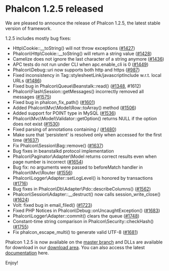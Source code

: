 <!--
slug: phalcon-1-2-5-released
date: Mon Jan 13 2014 13:35:00 GMT-0500 (EST)
tags: phalcon, php, release
title: Phalcon 1.2.5 released
id: 73222509376
link: http://blog.phalconphp.com/post/73222509376/phalcon-1-2-5-released
raw: {"blog_name":"phalconphp","id":73222509376,"post_url":"http://blog.phalconphp.com/post/73222509376/phalcon-1-2-5-released","slug":"phalcon-1-2-5-released","type":"text","date":"2014-01-13 18:35:00 GMT","timestamp":1389638100,"state":"published","format":"html","reblog_key":"FdRfCRnV","tags":["phalcon","php","release"],"short_url":"http://tmblr.co/Z6Pumv14CPjD0","highlighted":[],"note_count":2,"title":"Phalcon 1.2.5 released","body":"<p>We are pleased to announce the release of Phalcon 1.2.5, the latest stable version of framework.</p>\n<p>1.2.5 includes mostly bug fixes:</p>\n<ul><li>Http\\Cookie::__toString() will not throw exceptions (<a href=\"https://github.com/phalcon/cphalcon/issues/1427\">#1427</a>)</li>\n<li>Phalcon\\Http\\Cookie::__toString() will return a string value (<a href=\"https://github.com/phalcon/cphalcon/issues/1428\">#1428</a>)</li>\n<li>Camelize does not ignore the last character of a string anymore (<a href=\"https://github.com/phalcon/cphalcon/issues/1436\">#1436</a>)</li>\n<li>APC tests do not run under CLI when apc.enable_cli is 0 (<a href=\"https://github.com/phalcon/cphalcon/issues/1449\">#1449</a>)</li>\n<li>Phalcon\\Debug::uri now supports both http and https (<a href=\"https://github.com/phalcon/cphalcon/issues/987\">#987</a>)</li>\n<li>Fixed inconsistency in Tag::stylesheetLink/javascriptInclude w.r.t. local URLs (<a href=\"https://github.com/phalcon/cphalcon/issues/1486\">#1486</a>)</li>\n<li>Fixed bug in Phalcon\\Queue\\Beanstalk::read() (<a href=\"https://github.com/phalcon/cphalcon/issues/1348\">#1348</a>, #1612)</li>\n<li>Phalcon\\Flash\\Session::getMessages() incorrectly removed all messages (<a href=\"https://github.com/phalcon/cphalcon/issues/1575\">#1575</a>)</li>\n<li>Fixed bug in phalcon_fix_path() (<a href=\"https://github.com/phalcon/cphalcon/issues/1601\">#1601</a>)</li>\n<li>Added Phalcon\\Mvc\\Model\\Row::toArray() method (<a href=\"https://github.com/phalcon/cphalcon/issues/1506\">#1506</a>)</li>\n<li>Added support for POINT type in MySQL (<a href=\"https://github.com/phalcon/cphalcon/issues/1536\">#1536</a>)</li>\n<li>Phalcon\\Mvc\\Model\\Validator::getOption() returns NULL if the option does not exist (<a href=\"https://github.com/phalcon/cphalcon/issues/1530\">#1530</a>)</li>\n<li>Fixed parsing of annotations containing / (<a href=\"https://github.com/phalcon/cphalcon/issues/1480\">#1480</a>)</li>\n<li>Make sure that &lsquo;persistent&rsquo; is resolved only when accessed for the first time (<a href=\"https://github.com/phalcon/cphalcon/issues/1637\">#1637</a>)</li>\n<li>Fix Phalcon\\Session\\Bag::remove() (<a href=\"https://github.com/phalcon/cphalcon/issues/1637\">#1637</a>)</li>\n<li>Bug fixes in beanstalkd protocol implementation</li>\n<li>Phalcon\\Paginator\\Adapter\\Model returns correct results even when page number is incorrect (<a href=\"https://github.com/phalcon/cphalcon/issues/1654\">#1654</a>)</li>\n<li>Bug fix: no arguments were passed to beforeMatch handler in Phalcon\\Mvc\\Router (<a href=\"https://github.com/phalcon/cphalcon/issues/1556\">#1556</a>)</li>\n<li>Phalcon\\Logger\\Adapter::setLogLevel() is honored by transactions (<a href=\"https://github.com/phalcon/cphalcon/issues/1716\">#1716</a>)</li>\n<li>Bug fixes in Phalcon\\Db\\Adapter\\Pdo::describeColumns() (<a href=\"https://github.com/phalcon/cphalcon/issues/1562\">#1562</a>)</li>\n<li>Phalcon\\Session\\Adapter::__destruct() now calls session_write_close() (<a href=\"https://github.com/phalcon/cphalcon/issues/1624\">#1624</a>)</li>\n<li>Volt: fixed bug in email_filed() (<a href=\"https://github.com/phalcon/cphalcon/issues/1723\">#1723</a>)</li>\n<li>Fixed PHP Notices in Phalcon\\Debug::onUncaughtException() (<a href=\"https://github.com/phalcon/cphalcon/issues/1683\">#1683</a>)</li>\n<li>Phalcon\\Logger\\Adapter::commit() clears the queue (<a href=\"https://github.com/phalcon/cphalcon/issues/1748\">#1748</a>)</li>\n<li>Constant-time string comparison in Phalcon\\Security::checkHash() (<a href=\"https://github.com/phalcon/cphalcon/issues/1755\">#1755</a>)</li>\n<li>Fix phalcon_escape_multi() to generate valid UTF-8 (<a href=\"https://github.com/phalcon/cphalcon/issues/1681\">#1681</a>)</li>\n</ul><p>Phalcon 1.2.5 is now available on the <a href=\"https://github.com/phalcon/cphalcon\">master branch</a> and DLLs are available for download in our <a href=\"http://phalconphp.com/download\">download area</a>. You can also access the latest <a href=\"http://docs.phalconphp.com\">documentation</a> here.</p>\n<p>Enjoy!</p>","reblog":{"tree_html":"","comment":"<p>We are pleased to announce the release of Phalcon 1.2.5, the latest stable version of framework.</p>\n<p>1.2.5 includes mostly bug fixes:</p>\n<ul><li>Http\\Cookie::__toString() will not throw exceptions (<a href=\"https://github.com/phalcon/cphalcon/issues/1427\">#1427</a>)</li>\n<li>Phalcon\\Http\\Cookie::__toString() will return a string value (<a href=\"https://github.com/phalcon/cphalcon/issues/1428\">#1428</a>)</li>\n<li>Camelize does not ignore the last character of a string anymore (<a href=\"https://github.com/phalcon/cphalcon/issues/1436\">#1436</a>)</li>\n<li>APC tests do not run under CLI when apc.enable_cli is 0 (<a href=\"https://github.com/phalcon/cphalcon/issues/1449\">#1449</a>)</li>\n<li>Phalcon\\Debug::uri now supports both http and https (<a href=\"https://github.com/phalcon/cphalcon/issues/987\">#987</a>)</li>\n<li>Fixed inconsistency in Tag::stylesheetLink/javascriptInclude w.r.t. local URLs (<a href=\"https://github.com/phalcon/cphalcon/issues/1486\">#1486</a>)</li>\n<li>Fixed bug in Phalcon\\Queue\\Beanstalk::read() (<a href=\"https://github.com/phalcon/cphalcon/issues/1348\">#1348</a>, #1612)</li>\n<li>Phalcon\\Flash\\Session::getMessages() incorrectly removed all messages (<a href=\"https://github.com/phalcon/cphalcon/issues/1575\">#1575</a>)</li>\n<li>Fixed bug in phalcon_fix_path() (<a href=\"https://github.com/phalcon/cphalcon/issues/1601\">#1601</a>)</li>\n<li>Added Phalcon\\Mvc\\Model\\Row::toArray() method (<a href=\"https://github.com/phalcon/cphalcon/issues/1506\">#1506</a>)</li>\n<li>Added support for POINT type in MySQL (<a href=\"https://github.com/phalcon/cphalcon/issues/1536\">#1536</a>)</li>\n<li>Phalcon\\Mvc\\Model\\Validator::getOption() returns NULL if the option does not exist (<a href=\"https://github.com/phalcon/cphalcon/issues/1530\">#1530</a>)</li>\n<li>Fixed parsing of annotations containing / (<a href=\"https://github.com/phalcon/cphalcon/issues/1480\">#1480</a>)</li>\n<li>Make sure that &lsquo;persistent&rsquo; is resolved only when accessed for the first time (<a href=\"https://github.com/phalcon/cphalcon/issues/1637\">#1637</a>)</li>\n<li>Fix Phalcon\\Session\\Bag::remove() (<a href=\"https://github.com/phalcon/cphalcon/issues/1637\">#1637</a>)</li>\n<li>Bug fixes in beanstalkd protocol implementation</li>\n<li>Phalcon\\Paginator\\Adapter\\Model returns correct results even when page number is incorrect (<a href=\"https://github.com/phalcon/cphalcon/issues/1654\">#1654</a>)</li>\n<li>Bug fix: no arguments were passed to beforeMatch handler in Phalcon\\Mvc\\Router (<a href=\"https://github.com/phalcon/cphalcon/issues/1556\">#1556</a>)</li>\n<li>Phalcon\\Logger\\Adapter::setLogLevel() is honored by transactions (<a href=\"https://github.com/phalcon/cphalcon/issues/1716\">#1716</a>)</li>\n<li>Bug fixes in Phalcon\\Db\\Adapter\\Pdo::describeColumns() (<a href=\"https://github.com/phalcon/cphalcon/issues/1562\">#1562</a>)</li>\n<li>Phalcon\\Session\\Adapter::__destruct() now calls session_write_close() (<a href=\"https://github.com/phalcon/cphalcon/issues/1624\">#1624</a>)</li>\n<li>Volt: fixed bug in email_filed() (<a href=\"https://github.com/phalcon/cphalcon/issues/1723\">#1723</a>)</li>\n<li>Fixed PHP Notices in Phalcon\\Debug::onUncaughtException() (<a href=\"https://github.com/phalcon/cphalcon/issues/1683\">#1683</a>)</li>\n<li>Phalcon\\Logger\\Adapter::commit() clears the queue (<a href=\"https://github.com/phalcon/cphalcon/issues/1748\">#1748</a>)</li>\n<li>Constant-time string comparison in Phalcon\\Security::checkHash() (<a href=\"https://github.com/phalcon/cphalcon/issues/1755\">#1755</a>)</li>\n<li>Fix phalcon_escape_multi() to generate valid UTF-8 (<a href=\"https://github.com/phalcon/cphalcon/issues/1681\">#1681</a>)</li>\n</ul><p>Phalcon 1.2.5 is now available on the <a href=\"https://github.com/phalcon/cphalcon\">master branch</a> and DLLs are available for download in our <a href=\"http://phalconphp.com/download\">download area</a>. You can also access the latest <a href=\"http://docs.phalconphp.com\">documentation</a> here.</p>\n<p>Enjoy!</p>"},"trail":[{"blog":{"name":"phalconphp","theme":{"header_full_width":1117,"header_full_height":426,"header_focus_width":758,"header_focus_height":426,"avatar_shape":"square","background_color":"#FAFAFA","body_font":"Helvetica Neue","header_bounds":"0,937,426,179","header_image":"http://static.tumblr.com/be2b0380984b972b47699d457f4c0ffb/ivjir8a/815nn0qo7/tumblr_static_28z87js742xwowwo0kco04ogs.jpg","header_image_focused":"http://static.tumblr.com/be2b0380984b972b47699d457f4c0ffb/ivjir8a/laHnn0qo9/tumblr_static_tumblr_static_28z87js742xwowwo0kco04ogs_focused_v3.jpg","header_image_scaled":"http://static.tumblr.com/be2b0380984b972b47699d457f4c0ffb/ivjir8a/815nn0qo7/tumblr_static_28z87js742xwowwo0kco04ogs_2048_v2.jpg","header_stretch":true,"link_color":"#529ECC","show_avatar":true,"show_description":true,"show_header_image":true,"show_title":true,"title_color":"#444444","title_font":"Gibson","title_font_weight":"bold"}},"post":{"id":"73222509376"},"content":"<p>We are pleased to announce the release of Phalcon 1.2.5, the latest stable version of framework.</p>\n<p>1.2.5 includes mostly bug fixes:</p>\n<ul><li>Http\\Cookie::__toString() will not throw exceptions (<a href=\"https://github.com/phalcon/cphalcon/issues/1427\">#1427</a>)</li>\n<li>Phalcon\\Http\\Cookie::__toString() will return a string value (<a href=\"https://github.com/phalcon/cphalcon/issues/1428\">#1428</a>)</li>\n<li>Camelize does not ignore the last character of a string anymore (<a href=\"https://github.com/phalcon/cphalcon/issues/1436\">#1436</a>)</li>\n<li>APC tests do not run under CLI when apc.enable_cli is 0 (<a href=\"https://github.com/phalcon/cphalcon/issues/1449\">#1449</a>)</li>\n<li>Phalcon\\Debug::uri now supports both http and https (<a href=\"https://github.com/phalcon/cphalcon/issues/987\">#987</a>)</li>\n<li>Fixed inconsistency in Tag::stylesheetLink/javascriptInclude w.r.t. local URLs (<a href=\"https://github.com/phalcon/cphalcon/issues/1486\">#1486</a>)</li>\n<li>Fixed bug in Phalcon\\Queue\\Beanstalk::read() (<a href=\"https://github.com/phalcon/cphalcon/issues/1348\">#1348</a>, #1612)</li>\n<li>Phalcon\\Flash\\Session::getMessages() incorrectly removed all messages (<a href=\"https://github.com/phalcon/cphalcon/issues/1575\">#1575</a>)</li>\n<li>Fixed bug in phalcon_fix_path() (<a href=\"https://github.com/phalcon/cphalcon/issues/1601\">#1601</a>)</li>\n<li>Added Phalcon\\Mvc\\Model\\Row::toArray() method (<a href=\"https://github.com/phalcon/cphalcon/issues/1506\">#1506</a>)</li>\n<li>Added support for POINT type in MySQL (<a href=\"https://github.com/phalcon/cphalcon/issues/1536\">#1536</a>)</li>\n<li>Phalcon\\Mvc\\Model\\Validator::getOption() returns NULL if the option does not exist (<a href=\"https://github.com/phalcon/cphalcon/issues/1530\">#1530</a>)</li>\n<li>Fixed parsing of annotations containing / (<a href=\"https://github.com/phalcon/cphalcon/issues/1480\">#1480</a>)</li>\n<li>Make sure that ‘persistent' is resolved only when accessed for the first time (<a href=\"https://github.com/phalcon/cphalcon/issues/1637\">#1637</a>)</li>\n<li>Fix Phalcon\\Session\\Bag::remove() (<a href=\"https://github.com/phalcon/cphalcon/issues/1637\">#1637</a>)</li>\n<li>Bug fixes in beanstalkd protocol implementation</li>\n<li>Phalcon\\Paginator\\Adapter\\Model returns correct results even when page number is incorrect (<a href=\"https://github.com/phalcon/cphalcon/issues/1654\">#1654</a>)</li>\n<li>Bug fix: no arguments were passed to beforeMatch handler in Phalcon\\Mvc\\Router (<a href=\"https://github.com/phalcon/cphalcon/issues/1556\">#1556</a>)</li>\n<li>Phalcon\\Logger\\Adapter::setLogLevel() is honored by transactions (<a href=\"https://github.com/phalcon/cphalcon/issues/1716\">#1716</a>)</li>\n<li>Bug fixes in Phalcon\\Db\\Adapter\\Pdo::describeColumns() (<a href=\"https://github.com/phalcon/cphalcon/issues/1562\">#1562</a>)</li>\n<li>Phalcon\\Session\\Adapter::__destruct() now calls session_write_close() (<a href=\"https://github.com/phalcon/cphalcon/issues/1624\">#1624</a>)</li>\n<li>Volt: fixed bug in email_filed() (<a href=\"https://github.com/phalcon/cphalcon/issues/1723\">#1723</a>)</li>\n<li>Fixed PHP Notices in Phalcon\\Debug::onUncaughtException() (<a href=\"https://github.com/phalcon/cphalcon/issues/1683\">#1683</a>)</li>\n<li>Phalcon\\Logger\\Adapter::commit() clears the queue (<a href=\"https://github.com/phalcon/cphalcon/issues/1748\">#1748</a>)</li>\n<li>Constant-time string comparison in Phalcon\\Security::checkHash() (<a href=\"https://github.com/phalcon/cphalcon/issues/1755\">#1755</a>)</li>\n<li>Fix phalcon_escape_multi() to generate valid UTF-8 (<a href=\"https://github.com/phalcon/cphalcon/issues/1681\">#1681</a>)</li>\n</ul><p>Phalcon 1.2.5 is now available on the <a href=\"https://github.com/phalcon/cphalcon\">master branch</a> and DLLs are available for download in our <a href=\"http://phalconphp.com/download\">download area</a>. You can also access the latest <a href=\"http://docs.phalconphp.com\">documentation</a> here.</p>\n<p>Enjoy!</p>","content_raw":"<p>We are pleased to announce the release of Phalcon 1.2.5, the latest stable version of framework.</p>\r\n<p>1.2.5 includes mostly bug fixes:</p>\r\n<ul><li>Http\\Cookie::__toString() will not throw exceptions (<a href=\"https://github.com/phalcon/cphalcon/issues/1427\">#1427</a>)</li>\r\n<li>Phalcon\\Http\\Cookie::__toString() will return a string value (<a href=\"https://github.com/phalcon/cphalcon/issues/1428\">#1428</a>)</li>\r\n<li>Camelize does not ignore the last character of a string anymore (<a href=\"https://github.com/phalcon/cphalcon/issues/1436\">#1436</a>)</li>\r\n<li>APC tests do not run under CLI when apc.enable_cli is 0 (<a href=\"https://github.com/phalcon/cphalcon/issues/1449\">#1449</a>)</li>\r\n<li>Phalcon\\Debug::uri now supports both http and https (<a href=\"https://github.com/phalcon/cphalcon/issues/987\">#987</a>)</li>\r\n<li>Fixed inconsistency in Tag::stylesheetLink/javascriptInclude w.r.t. local URLs (<a href=\"https://github.com/phalcon/cphalcon/issues/1486\">#1486</a>)</li>\r\n<li>Fixed bug in Phalcon\\Queue\\Beanstalk::read() (<a href=\"https://github.com/phalcon/cphalcon/issues/1348\">#1348</a>, #1612)</li>\r\n<li>Phalcon\\Flash\\Session::getMessages() incorrectly removed all messages (<a href=\"https://github.com/phalcon/cphalcon/issues/1575\">#1575</a>)</li>\r\n<li>Fixed bug in phalcon_fix_path() (<a href=\"https://github.com/phalcon/cphalcon/issues/1601\">#1601</a>)</li>\r\n<li>Added Phalcon\\Mvc\\Model\\Row::toArray() method (<a href=\"https://github.com/phalcon/cphalcon/issues/1506\">#1506</a>)</li>\r\n<li>Added support for POINT type in MySQL (<a href=\"https://github.com/phalcon/cphalcon/issues/1536\">#1536</a>)</li>\r\n<li>Phalcon\\Mvc\\Model\\Validator::getOption() returns NULL if the option does not exist (<a href=\"https://github.com/phalcon/cphalcon/issues/1530\">#1530</a>)</li>\r\n<li>Fixed parsing of annotations containing / (<a href=\"https://github.com/phalcon/cphalcon/issues/1480\">#1480</a>)</li>\r\n<li>Make sure that 'persistent' is resolved only when accessed for the first time (<a href=\"https://github.com/phalcon/cphalcon/issues/1637\">#1637</a>)</li>\r\n<li>Fix Phalcon\\Session\\Bag::remove() (<a href=\"https://github.com/phalcon/cphalcon/issues/1637\">#1637</a>)</li>\r\n<li>Bug fixes in beanstalkd protocol implementation</li>\r\n<li>Phalcon\\Paginator\\Adapter\\Model returns correct results even when page number is incorrect (<a href=\"https://github.com/phalcon/cphalcon/issues/1654\">#1654</a>)</li>\r\n<li>Bug fix: no arguments were passed to beforeMatch handler in Phalcon\\Mvc\\Router (<a href=\"https://github.com/phalcon/cphalcon/issues/1556\">#1556</a>)</li>\r\n<li>Phalcon\\Logger\\Adapter::setLogLevel() is honored by transactions (<a href=\"https://github.com/phalcon/cphalcon/issues/1716\">#1716</a>)</li>\r\n<li>Bug fixes in Phalcon\\Db\\Adapter\\Pdo::describeColumns() (<a href=\"https://github.com/phalcon/cphalcon/issues/1562\">#1562</a>)</li>\r\n<li>Phalcon\\Session\\Adapter::__destruct() now calls session_write_close() (<a href=\"https://github.com/phalcon/cphalcon/issues/1624\">#1624</a>)</li>\r\n<li>Volt: fixed bug in email_filed() (<a href=\"https://github.com/phalcon/cphalcon/issues/1723\">#1723</a>)</li>\r\n<li>Fixed PHP Notices in Phalcon\\Debug::onUncaughtException() (<a href=\"https://github.com/phalcon/cphalcon/issues/1683\">#1683</a>)</li>\r\n<li>Phalcon\\Logger\\Adapter::commit() clears the queue (<a href=\"https://github.com/phalcon/cphalcon/issues/1748\">#1748</a>)</li>\r\n<li>Constant-time string comparison in Phalcon\\Security::checkHash() (<a href=\"https://github.com/phalcon/cphalcon/issues/1755\">#1755</a>)</li>\r\n<li>Fix phalcon_escape_multi() to generate valid UTF-8 (<a href=\"https://github.com/phalcon/cphalcon/issues/1681\">#1681</a>)</li>\r\n</ul><p>Phalcon 1.2.5 is now available on the <a href=\"https://github.com/phalcon/cphalcon\">master branch</a> and DLLs are available for download in our <a href=\"http://phalconphp.com/download\">download area</a>. You can also access the latest <a href=\"http://docs.phalconphp.com\">documentation</a> here.</p>\r\n<p>Enjoy!</p>","is_current_item":true,"is_root_item":true}]}
publish: 2014-01-013
-->


Phalcon 1.2.5 released
======================

We are pleased to announce the release of Phalcon 1.2.5, the latest
stable version of framework.

1.2.5 includes mostly bug fixes:

-   Http\\Cookie::\_\_toString() will not throw exceptions
    ([\#1427](https://github.com/phalcon/cphalcon/issues/1427))
-   Phalcon\\Http\\Cookie::\_\_toString() will return a string value
    ([\#1428](https://github.com/phalcon/cphalcon/issues/1428))
-   Camelize does not ignore the last character of a string anymore
    ([\#1436](https://github.com/phalcon/cphalcon/issues/1436))
-   APC tests do not run under CLI when apc.enable\_cli is 0
    ([\#1449](https://github.com/phalcon/cphalcon/issues/1449))
-   Phalcon\\Debug::uri now supports both http and https
    ([\#987](https://github.com/phalcon/cphalcon/issues/987))
-   Fixed inconsistency in Tag::stylesheetLink/javascriptInclude w.r.t.
    local URLs
    ([\#1486](https://github.com/phalcon/cphalcon/issues/1486))
-   Fixed bug in Phalcon\\Queue\\Beanstalk::read()
    ([\#1348](https://github.com/phalcon/cphalcon/issues/1348), \#1612)
-   Phalcon\\Flash\\Session::getMessages() incorrectly removed all
    messages ([\#1575](https://github.com/phalcon/cphalcon/issues/1575))
-   Fixed bug in phalcon\_fix\_path()
    ([\#1601](https://github.com/phalcon/cphalcon/issues/1601))
-   Added Phalcon\\Mvc\\Model\\Row::toArray() method
    ([\#1506](https://github.com/phalcon/cphalcon/issues/1506))
-   Added support for POINT type in MySQL
    ([\#1536](https://github.com/phalcon/cphalcon/issues/1536))
-   Phalcon\\Mvc\\Model\\Validator::getOption() returns NULL if the
    option does not exist
    ([\#1530](https://github.com/phalcon/cphalcon/issues/1530))
-   Fixed parsing of annotations containing /
    ([\#1480](https://github.com/phalcon/cphalcon/issues/1480))
-   Make sure that ‘persistent' is resolved only when accessed for the
    first time
    ([\#1637](https://github.com/phalcon/cphalcon/issues/1637))
-   Fix Phalcon\\Session\\Bag::remove()
    ([\#1637](https://github.com/phalcon/cphalcon/issues/1637))
-   Bug fixes in beanstalkd protocol implementation
-   Phalcon\\Paginator\\Adapter\\Model returns correct results even when
    page number is incorrect
    ([\#1654](https://github.com/phalcon/cphalcon/issues/1654))
-   Bug fix: no arguments were passed to beforeMatch handler in
    Phalcon\\Mvc\\Router
    ([\#1556](https://github.com/phalcon/cphalcon/issues/1556))
-   Phalcon\\Logger\\Adapter::setLogLevel() is honored by transactions
    ([\#1716](https://github.com/phalcon/cphalcon/issues/1716))
-   Bug fixes in Phalcon\\Db\\Adapter\\Pdo::describeColumns()
    ([\#1562](https://github.com/phalcon/cphalcon/issues/1562))
-   Phalcon\\Session\\Adapter::\_\_destruct() now calls
    session\_write\_close()
    ([\#1624](https://github.com/phalcon/cphalcon/issues/1624))
-   Volt: fixed bug in email\_filed()
    ([\#1723](https://github.com/phalcon/cphalcon/issues/1723))
-   Fixed PHP Notices in Phalcon\\Debug::onUncaughtException()
    ([\#1683](https://github.com/phalcon/cphalcon/issues/1683))
-   Phalcon\\Logger\\Adapter::commit() clears the queue
    ([\#1748](https://github.com/phalcon/cphalcon/issues/1748))
-   Constant-time string comparison in Phalcon\\Security::checkHash()
    ([\#1755](https://github.com/phalcon/cphalcon/issues/1755))
-   Fix phalcon\_escape\_multi() to generate valid UTF-8
    ([\#1681](https://github.com/phalcon/cphalcon/issues/1681))

Phalcon 1.2.5 is now available on the [master
branch](https://github.com/phalcon/cphalcon) and DLLs are available for
download in our [download area](http://phalconphp.com/download). You can
also access the latest [documentation](http://docs.phalconphp.com) here.

Enjoy!

